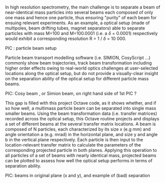 In high resolution spectrometry, the main challenge is to separate a beam of near-identical mass particles into several beams each composed of only one mass and hence one particle, thus ensuring "purity" of each beam for ensuing relevant experiments.
As an example, a optical setup (made of multipoles, beam drifting tubes, magnet separators) able to separate particles with mass M=100 and M=100.0001 (i.e. a $\delta$ = 0.0001) respectively would exhibit a corresponding resolution R = 1 / $\delta$ = 10 000.

PIC : particle beam setup

Particle beam transport modelling software (i.e. SIMION, CosyScript ...) commonly show beam trajectories, track beam transformation including higher order effects owing to real-world optics challenges at user-selected locations along the optical setup, but do not provide a visually-clear insight on the separation ability of the optical setup for different particle mass beams. 

PIC: Cosy beam , or Simion beam, on right hand side of 1st PIC ?

This gap is filled with this project Octave code, as it shows whether, and if so how well, a multimass particle beam can be separated into single mass smaller beams. Using the beam transformation data (i.e. transfer matrices) recorded across the optical setup, this Octave routine projects and displays a set of different beams at the several transfer matrix locations.
A beam is composed of N particles, each characterized by its size x (e.g mm) and angle orientation a (e.g. mrad) in the horizontal plane, and size y and angle b in the vertical plane respectively. Each particle is then input to the location-relevant transfer matrix to calculate the parameters of the corresponding projected particle in both planes. Applying this operation to all particles of a set of beams with nearly identical mass, projected beams can be plotted to assess how well the optical setup performs in terms of separation ability.

PIC: beams in original plane (x and y), and example of (bad) separation 
